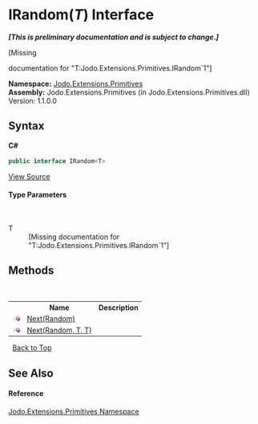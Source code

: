 # IRandom(*T*) Interface
 _**\[This is preliminary documentation and is subject to change.\]**_

\[Missing <summary> documentation for "T:Jodo.Extensions.Primitives.IRandom`1"\]

**Namespace:**&nbsp;<a href="N_Jodo_Extensions_Primitives">Jodo.Extensions.Primitives</a><br />**Assembly:**&nbsp;Jodo.Extensions.Primitives (in Jodo.Extensions.Primitives.dll) Version: 1.1.0.0

## Syntax

**C#**<br />
``` C#
public interface IRandom<T>

```

<a href="https://github.com/JosephJShort/Jodo.Extensions/blob/main/src/Jodo.Extensions.Primitives/IRandom.cs" rel="noopener noreferrer" title="View the source code">View Source</a><br />

#### Type Parameters
&nbsp;<dl><dt>T</dt><dd>\[Missing <typeparam name="T"/> documentation for "T:Jodo.Extensions.Primitives.IRandom`1"\]</dd></dl>

## Methods
&nbsp;<table><tr><th></th><th>Name</th><th>Description</th></tr><tr><td>![Public method](media/pubmethod.gif "Public method")</td><td><a href="M_Jodo_Extensions_Primitives_IRandom_1_Next">Next(Random)</a></td><td /></tr><tr><td>![Public method](media/pubmethod.gif "Public method")</td><td><a href="M_Jodo_Extensions_Primitives_IRandom_1_Next_1">Next(Random, T, T)</a></td><td /></tr></table>&nbsp;
<a href="#irandom(*t*)-interface">Back to Top</a>

## See Also


#### Reference
<a href="N_Jodo_Extensions_Primitives">Jodo.Extensions.Primitives Namespace</a><br />